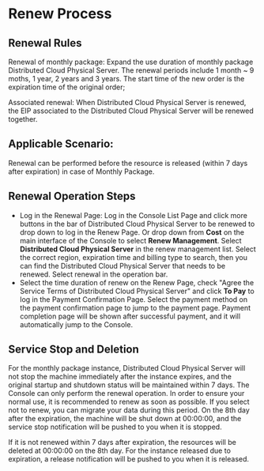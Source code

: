# Renew Process

## Renewal Rules
Renewal of monthly package: Expand the use duration of monthly package Distributed Cloud Physical Server. The renewal periods include 1 month ~ 9 moths, 1 year, 2 years and 3 years. The start time of the new order is the expiration time of the original order;

Associated renewal: When Distributed Cloud Physical Server is renewed, the EIP associated to the Distributed Cloud Physical Server will be renewed together.

## Applicable Scenario:
Renewal can be performed before the resource is released (within 7 days after expiration) in case of Monthly Package.

## Renewal Operation Steps
- Log in the Renewal Page: Log in the Console List Page and click more buttons in the bar of Distributed Cloud Physical Server to be renewed to drop down to log in the Renew Page. Or drop down from **Cost** on the main interface of the Console to select **Renew Management**. Select **Distributed Cloud Physical Server** in the renew management list. Select the correct region, expiration time and billing type to search, then you can find the Distributed Cloud Physical Server that needs to be renewed. Select renewal in the operation bar.
- Select the time duration of renew on the Renew Page, check "Agree the Service Terms of Distributed Cloud Physical Server" and click **To Pay** to log in the Payment Confirmation Page. Select the payment method on the payment confirmation page to jump to the payment page. Payment completion page will be shown after successful payment, and it will automatically jump to the Console.

## Service Stop and Deletion
For the monthly package instance, Distributed Cloud Physical Server will not stop the machine immediately after the instance expires, and the original startup and shutdown status will be maintained within 7 days. The Console can only perform the renewal operation. In order to ensure your normal use, it is recommended to renew as soon as possible. If you select not to renew, you can migrate your data during this period. On the 8th day after the expiration, the machine will be shut down at 00:00:00, and the service stop notification will be pushed to you when it is stopped.

If it is not renewed within 7 days after expiration, the resources will be deleted at 00:00:00 on the 8th day. For the instance released due to expiration, a release notification will be pushed to you when it is released.
